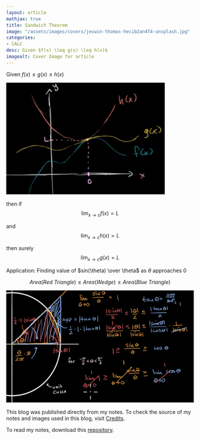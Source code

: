 ```yaml
---
layout: article
mathjax: true
title: Sandwich Theorem
image: "/assets/images/covers/jeswin-thomas-hecib2an4T4-unsplash.jpg"
categories:
- CALC
desc: Given $f(x) \leq g(x) \leq h(x)$ 
imagealt: Cover Image for article
---
```


Given $f(x) \leq g(x) \leq h(x)$




















































































































































































































































































































































































































<img src="../assets/images/posts/dsarw.png"/>

then if
$$\lim_{x \rightarrow c} f(x) = L$$




















































































































































































































































































































































































































and
$$\lim_{x \rightarrow c} h(x) = L$$




















































































































































































































































































































































































































then surely
$$\lim_{x \rightarrow c} g(x) = L$$





















































































































































































































































































































































































































Application: Finding value of $sin(\theta) \over \theta$ as $\theta$ approaches 0




















































































































































































































































































































































































































$$Area(Red\ Triangle) \leq Area(Wedge) \leq Area(Blue\ Triangle)$$




















































































































































































































































































































































































































<img src="../assets/images/posts/21.png"/>

This blog was published directly from my notes.
To check the source of my notes and images used in this blog, visit <a href="/credits.html" target="_blank">Credits</a>.

To read my notes, download this <a href="https://github.com/bovem/CS" target="blank">repository</a>.